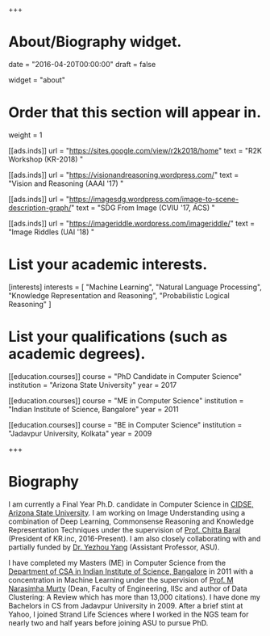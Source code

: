 +++
# About/Biography widget.

date = "2016-04-20T00:00:00"
draft = false

widget = "about"

# Order that this section will appear in.
weight = 1

[[ads.inds]]
 url = "https://sites.google.com/view/r2k2018/home"
 text = "R2K Workshop (KR-2018) " 
 
[[ads.inds]]
 url = "https://visionandreasoning.wordpress.com/"
 text = "Vision and Reasoning (AAAI '17) " 
 
[[ads.inds]]
 url = "https://imagesdg.wordpress.com/image-to-scene-description-graph/"
 text = "SDG From Image (CVIU '17, ACS) " 

[[ads.inds]]
 url = "https://imageriddle.wordpress.com/imageriddle/"
 text = "Image Riddles (UAI '18) "
   
# List your academic interests.
[interests]
  interests = [
    "Machine Learning",
    "Natural Language Processing",
    "Knowledge Representation and Reasoning",
    "Probabilistic Logical Reasoning"
  ]

# List your qualifications (such as academic degrees).
[[education.courses]]
  course = "PhD Candidate in Computer Science"
  institution = "Arizona State University"
  year = 2017

[[education.courses]]
  course = "ME in Computer Science"
  institution = "Indian Institute of Science, Bangalore"
  year = 2011

[[education.courses]]
  course = "BE in Computer Science"
  institution = "Jadavpur University, Kolkata"
  year = 2009
 
+++

# Biography

I am currently a Final Year Ph.D. candidate in Computer Science in [CIDSE, Arizona State University](http://cidse.engineering.asu.edu/). I am working on Image Understanding using a combination of Deep Learning, Commonsense Reasoning and Knowledge Representation Techniques under the supervision of [Prof. Chitta Baral](http://www.public.asu.edu/~cbaral/) (President of KR.inc, 2016-Present). I am also closely collaborating with and partially funded by [Dr. Yezhou Yang](http://yezhouyang.engineering.asu.edu/) (Assistant Professor, ASU). 
 
I have completed my Masters (ME) in Computer Science from the [Department of CSA in Indian Institute of Science, Bangalore](http://www.csa.iisc.ernet.in/) in 2011 with a concentration in Machine Learning under the supervision of [Prof. M Narasimha Murty](http://scholar.google.com/citations?user=VQZTmpcAAAAJ&hl=en) (Dean, Faculty of Engineering, IISc and author of Data Clustering: A Review which has more than 13,000 citations). I have done my Bachelors in CS from Jadavpur University in 2009. After a brief stint at Yahoo, I joined Strand Life Sciences where I worked in the NGS team for nearly two and half years before joining ASU to pursue PhD. 
